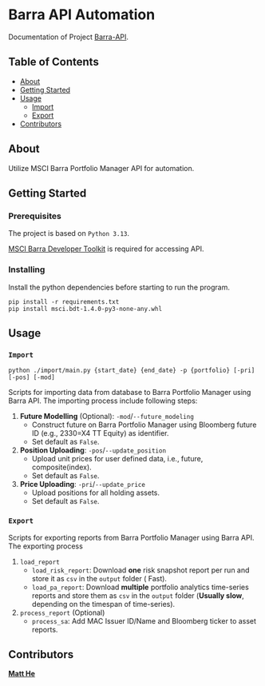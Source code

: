 # Barra API Automation

Documentation of Project [Barra-API](https://github.com/matthegaam/Barra-API).

## Table of Contents

+ [About](#about)
+ [Getting Started](#getting-started)
+ [Usage](#usage)
    + [Import](#import)
    + [Export](#export)
+ [Contributors](#contributors)

## About

Utilize MSCI Barra Portfolio Manager API for automation.

## Getting Started

### Prerequisites

The project is based on `Python 3.13`.

[MSCI Barra Developer Toolkit](https://developer.msci.com/apis/barraone-developer-s-toolkit-bdt) is required for
accessing API.

### Installing

Install the python dependencies before starting to run the program.

```
pip install -r requirements.txt
pip install msci.bdt-1.4.0-py3-none-any.whl
```

## Usage

### `Import`

```shell
python ./import/main.py {start_date} {end_date} -p {portfolio} [-pri] [-pos] [-mod]
```

Scripts for importing data from database to Barra Portfolio Manager using Barra API. The importing process include
following steps:

1. **Future Modelling** (Optional): `-mod`/`--future_modeling`
    + Construct future on Barra Portfolio Manager using Bloomberg future ID (e.g., 2330=X4 TT Equity) as identifier.
    + Set default as `False`.
2. **Position Uploading**: `-pos`/`--update_position`
    + Upload unit prices for user defined data, i.e., future, composite(index).
    + Set default as `False`.
3. **Price Uploading**: `-pri`/`--update_price`
    + Upload positions for all holding assets.
    + Set default as `False`.

### `Export`

Scripts for exporting reports from Barra Portfolio Manager using Barra API. The exporting process

1. `load_report`
    + `load_risk_report`: Download **one** risk snapshot report per run and store it as `csv` in the `output` folder (
      Fast).
    + `load_pa_report`: Download **multiple** portfolio analytics time-series reports and store them as `csv` in the
      `output` folder (**Usually slow**, depending on the timespan of time-series).
2. `process_report` (Optional)
    + `process_sa`: Add MAC Issuer ID/Name and Bloomberg ticker to asset reports.

## Contributors

[**Matt He**](mailto:ziyanghe@gaamhk.com)
